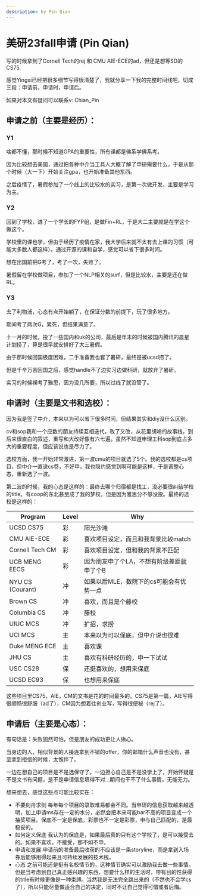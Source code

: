 ```yaml
---
description: by Pin Qian
---
```


# 美研23fall申请 (Pin Qian)

写的时候拿到了Cornell Tech的rej 和 CMU AIE-ECE的ad，但还是想等SD的CS75.

感觉Yingxi已经把很多细节写得很清楚了，我就分享一下我的完整时间线吧，切成三段：申请前，申请时，申请后。

如果对本文有疑问可以联系v: Chian\_Pin

## 申请之前（主要是经历）：

### Y1

啥都不懂，那时候不知道GPA的重要性，所有课都是佛系学佛系考。

因为比较想去美国，通过把各种中介当工具人大概了解了申研需要什么，于是从那个时候（大一下）开始关注gpa，也开始准备其他东西。

之后疫情了，暑假参加了一个线上的比较水的实习，是第一次做开发，主要是学习为主。

### Y2

回到了学校，进了一个学长的FYP组，是做Fin+RL，于是大二主要就是在学这个做这个。

学校里的课也学，但由于经历了疫情在家，我大学后来就不太有去上课的习惯（可能大多数人都这样）。通过开源的课和自学，感觉可以省下很多时间。

想在出国前把G考了，考了一次，失败了。

暑假留在学校做项目，参加了一个NLP相关的surf，但是比较水，主要是还在做RL。

### Y3

去了利物浦，心态有点开始躺了，在保证分数的前提下，玩了很多地方。

期间考了两次G，累死，但结果满意了。

十一月的时候，投了一些国内和uk的公司，最后是年末的时候被国内腾讯的晨星计划捞了，算是很早就安排好了大三暑假。

由于那时候回国极度困难，二手准备我也套了暑研，最终是被ucsd捞了。

但是千辛万苦回国之后，感觉handle不了边实习边做科研，就放弃了暑研。

实习的时候裸考了雅思，因为没几所要，所以过线了就没管了。

## 申请时（主要是文书和选校）：

因为我是签了中介，本来以为可以省下很多时间，但结果其实和diy没什么区别。

cv和sop我和一个应数的朋友持续互相迭代，改了又改，从花里胡哨的故事线，到后来很直白的叙述，重写和大改好像有六七遍。虽然不知道申理工科sop到底占多大的重要程度，但应该说也是尽力了。

选校方面，我一开始非常激进，第一波cmu的项目就选了5个。我的选校都是cs项目，但中介一直说cs卷，不好申，我也隐约感觉到啊可能是这样，于是调整心态，重新选了一波。

第二波的时候，我的心态是这样的：最终去哪个归宿都是找工，没必要很纠结学校的title。有coop的东北甚至成了我的梦校，但是因为雅思分不够没投。最终的选校是这样的：

| Program          | Level | Why                    |
| ---------------- | ----- | ---------------------- |
| UCSD CS75        | 彩     | 阳光沙滩                   |
| CMU AIE-ECE      | 彩     | 喜欢项目设定，而且和我背景比较match   |
| Cornell Tech CM  | 彩     | 喜欢项目设定，但和我的背景不匹配       |
| UCB MENG EECS    | 彩     | 因为朋友申了个LA，不想有阶级差距就申了个B |
| NYU CS (Courant) | 冲     | 如果以后MLE，数院下的cs可能会有优势一点 |
| Brown CS         | 冲     | 喜欢，而且是个藤校              |
| Columbia CS      | 冲     | 藤校                     |
| UIUC MCS         | 冲     | 扩招，求捞                  |
| UCI MCS          | 主     | 本来以为可以保底，但中介说也很难       |
| Duke MENG ECE    | 主     | 喜欢课                    |
| JHU CS           | 主     | 喜欢有科研经历的，申一下试试         |
| USC CS28         | 保     | 还挺喜欢的，想用来保底            |
| UCSD EC93        | 保     | 也想用来保底                 |

这些项目里CS75，AIE，CM的文书是花的时间最多的。CS75是第一篇，AIE写得很顺畅很舒服（ad了），CM因为想着往创业写，写得很便秘（rej了）。

## 申请后（主要是心态）：

有句话是：失败固然可怕，但是朋友的成功更让人揪心。

当身边的人，相似背景的人接连拿到不错的offer，你的邮箱什么声音也没有，甚至拿到拒信的时候，太憔悴了。

一边在想自己的项目是不是选保守了，一边担心自己是不是没学上了，开始怀疑是不是文书有问题，是不是申请信息填得不对...期间也干不了什么事情，无能无力。

想来想去，感觉这些点可能比较实在：

* 不要刻舟求剑 每年每个项目的录取难易都会不同。当申研的信息获取越来越透明，加上申请ms存在一定的水分，必然会把本来可能bar不高的项目变成一个抽奖项目。保底不一定是保底，彩票也不一定是彩票，申与自己匹配的，是最稳妥的。
* 如何定义保底 我认为的保底是，如果最后真的只有这个学校了，是可以接受去的。如果不喜欢，不接受，那不如不申。
* 申请和发展 申请前的准备最后收获的不应该是一条storyline，而是拿到入场券后能够用得起来且可持续发展的技术栈。
* 心态 之前可能还是挺有名校情节的，这种情节确实可以激励我去做一些事情。但是当考虑到自己真正感兴趣的东西，想要什么样的生活时，带有目的性获得的title有时候更像是一种束缚。当然我是无法完全跳出来的（不然也不会学cs了），所以只能尽量做适合自己的决定，同时不让自己觉得可惜或者后悔。
